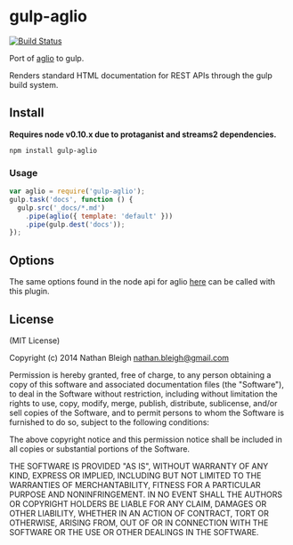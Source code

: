 gulp-aglio
=========

[![Build Status](https://travis-ci.org/nnnnathann/gulp-aglio.png?branch=master)](https://travis-ci.org/nnnnathann/gulp-aglio)

Port of [aglio](https://github.com/danielgtaylor/aglio) to gulp.

Renders standard HTML documentation for
REST APIs through the gulp build system.

## Install

**Requires node v0.10.x due to protaganist and streams2 dependencies.**

```
npm install gulp-aglio
```

### Usage
````javascript
var aglio = require('gulp-aglio');
gulp.task('docs', function () {
  gulp.src('_docs/*.md')
    .pipe(aglio({ template: 'default' }))
    .pipe(gulp.dest('docs'));
});
````

## Options

The same options found in the node api for aglio [here](https://github.com/danielgtaylor/aglio#agliorender-blueprint-options-callback)
can be called with this plugin.

## License

(MIT License)

Copyright (c) 2014 Nathan Bleigh nathan.bleigh@gmail.com

Permission is hereby granted, free of charge, to any person obtaining a copy of this software and associated documentation files (the "Software"), to deal in the Software without restriction, including without limitation the rights to use, copy, modify, merge, publish, distribute, sublicense, and/or sell copies of the Software, and to permit persons to whom the Software is furnished to do so, subject to the following conditions:

The above copyright notice and this permission notice shall be included in all copies or substantial portions of the Software.

THE SOFTWARE IS PROVIDED "AS IS", WITHOUT WARRANTY OF ANY KIND, EXPRESS OR IMPLIED, INCLUDING BUT NOT LIMITED TO THE WARRANTIES OF MERCHANTABILITY, FITNESS FOR A PARTICULAR PURPOSE AND NONINFRINGEMENT. IN NO EVENT SHALL THE AUTHORS OR COPYRIGHT HOLDERS BE LIABLE FOR ANY CLAIM, DAMAGES OR OTHER LIABILITY, WHETHER IN AN ACTION OF CONTRACT, TORT OR OTHERWISE, ARISING FROM, OUT OF OR IN CONNECTION WITH THE SOFTWARE OR THE USE OR OTHER DEALINGS IN THE SOFTWARE.
